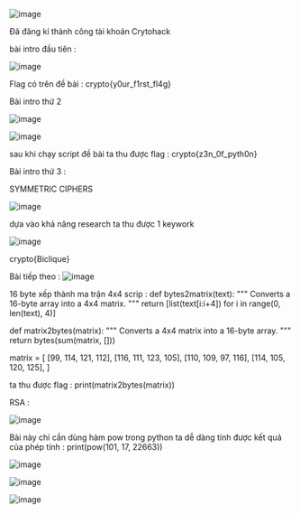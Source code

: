![image](https://github.com/hieubmt1112004/Network/assets/125638408/7fc7bcd5-6727-4692-82bf-81798b7c56d4)


Đã đăng kí thành công tài khoản Crytohack



bài intro đầu tiên : 



![image](https://github.com/hieubmt1112004/Network/assets/125638408/4ed77075-f967-4f72-a2f6-7d3f1c0bd334)


Flag có trên đề bài : crypto{y0ur_f1rst_fl4g}




Bài intro thứ 2  



![image](https://github.com/hieubmt1112004/Network/assets/125638408/a2aec09d-ed50-4d23-af4b-432ca371784d)



![image](https://github.com/hieubmt1112004/Network/assets/125638408/d8901db2-dcd9-4c44-80ba-1fe8e583fe9c)



sau khi chạy script đề bài ta thu được flag : crypto{z3n_0f_pyth0n}



Bài intro thứ 3 : 





SYMMETRIC CIPHERS


![image](https://github.com/hieubmt1112004/Network/assets/125638408/a8785b44-e72d-4e12-845b-abae512a96f1)



dựa vào khả năng research ta thu được 1 keywork


![image](https://github.com/hieubmt1112004/Network/assets/125638408/86891d67-f500-40ee-aa3b-46ac2af77ee8)

crypto{Biclique}


Bài tiếp theo : 
![image](https://github.com/hieubmt1112004/Network/assets/125638408/fba55ac0-4d4a-4094-8261-7f7d1baa4e2c)

16 byte xếp thành ma trận 4x4 
scrip : 
def bytes2matrix(text):
    """ Converts a 16-byte array into a 4x4 matrix.  """
    return [list(text[i:i+4]) for i in range(0, len(text), 4)]

def matrix2bytes(matrix):
    """ Converts a 4x4 matrix into a 16-byte array.  """
    return bytes(sum(matrix, []))

matrix = [
    [99, 114, 121, 112],
    [116, 111, 123, 105],
    [110, 109, 97, 116],
    [114, 105, 120, 125],
]

ta thu được flag : print(matrix2bytes(matrix)) 



RSA : 


![image](https://github.com/hieubmt1112004/Network/assets/125638408/6b791270-4129-48ef-aa01-b78cf5a15048)


Bài này chỉ cần dùng hàm pow trong python ta dễ dàng tính được kết quả của phép tính : print(pow(101, 17, 22663)) 




![image](https://github.com/hieubmt1112004/Network/assets/125638408/cee01e46-7a62-4b84-9bc7-025af4a9cc34)






![image](https://github.com/hieubmt1112004/Network/assets/125638408/bb48aaf5-cef0-48e7-85f4-d887f0ed5ab9)


![image](https://github.com/hieubmt1112004/Network/assets/125638408/96f2d3ea-9d97-4cf5-bc9b-776b7058881a)


















